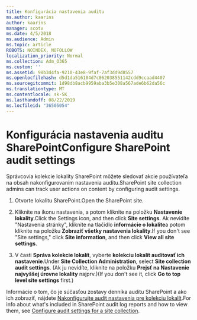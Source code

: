 ```yaml
---
title: Konfigurácia nastavenia auditu
ms.author: kaarins
author: kaarins
manager: scotv
ms.date: 4/5/2018
ms.audience: Admin
ms.topic: article
ROBOTS: NOINDEX, NOFOLLOW
localization_priority: Normal
ms.collection: Adm_O365
ms.custom: ''
ms.assetid: 98b3d4fa-9210-43e8-9faf-7af3dd9d8557
ms.openlocfilehash: d5d1da516104d7c062038551142cdd9ccaad4407
ms.sourcegitcommit: 1d98db8acb9959aba3b5e308a567ade6b62da56c
ms.translationtype: MT
ms.contentlocale: sk-SK
ms.lasthandoff: 08/22/2019
ms.locfileid: "36505054"
---
```

# <a name="configure-sharepoint-audit-settings"></a><span data-ttu-id="fd62d-102">Konfigurácia nastavenia auditu SharePoint</span><span class="sxs-lookup"><span data-stu-id="fd62d-102">Configure SharePoint audit settings</span></span>

<span data-ttu-id="fd62d-103">Správcovia kolekcie lokality SharePoint môžete sledovať akcie používateľa na obsah nakonfigurovaním nastavenia auditu.</span><span class="sxs-lookup"><span data-stu-id="fd62d-103">SharePoint site collection admins can track user actions on content by configuring audit settings.</span></span>
  
1. <span data-ttu-id="fd62d-104">Otvorte lokalitu SharePoint.</span><span class="sxs-lookup"><span data-stu-id="fd62d-104">Open the SharePoint site.</span></span>
    
2. <span data-ttu-id="fd62d-105">Kliknite na ikonu nastavenia, a potom kliknite na položku **Nastavenie lokality**.</span><span class="sxs-lookup"><span data-stu-id="fd62d-105">Click the Settings icon, and then click **Site settings**.</span></span> <span data-ttu-id="fd62d-106">Ak nevidíte "Nastavenia stránky", kliknite na tlačidlo **informácie o lokalite**a potom kliknite na položku **Zobraziť všetky nastavenia lokality**.</span><span class="sxs-lookup"><span data-stu-id="fd62d-106">If you don't see "Site settings," click **Site information**, and then click **View all site settings**.</span></span>
    
3. <span data-ttu-id="fd62d-107">V časti **Správa kolekcie lokalít**, vyberte **kolekciu lokalít auditovať ich nastavenie**.</span><span class="sxs-lookup"><span data-stu-id="fd62d-107">Under **Site Collection Administration**, select **Site collection audit settings**.</span></span> <span data-ttu-id="fd62d-108">(Ak ju nevidíte, kliknite na položku **Prejsť na Nastavenie najvyššej úrovne lokality** najprv.)</span><span class="sxs-lookup"><span data-stu-id="fd62d-108">(If you don't see it, click **Go to top level site settings** first.)</span></span> 
    
<span data-ttu-id="fd62d-109">Informácie o tom, čo je súčasťou zostavy denníka auditu SharePoint a ako ich zobraziť, nájdete [Nakonfigurujte audit nastavenia pre kolekciu lokalít](https://go.microsoft.com/fwlink/?linkid=404050).</span><span class="sxs-lookup"><span data-stu-id="fd62d-109">For info about what's included in SharePoint audit log reports and how to view them, see [Configure audit settings for a site collection](https://go.microsoft.com/fwlink/?linkid=404050).</span></span>
  

